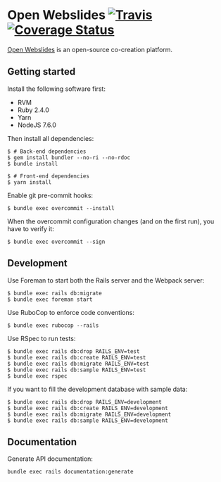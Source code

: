 # Open Webslides [![Travis](https://travis-ci.org/OpenWebslides/OpenWebslides.svg?branch=master)](https://travis-ci.org/OpenWebslides/OpenWebslides) [![Coverage Status](https://coveralls.io/repos/github/OpenWebslides/OpenWebslides/badge.svg)](https://coveralls.io/github/OpenWebslides/OpenWebslides)

[Open Webslides](https://openwebslides.github.io) is an open-source co-creation platform.

## Getting started

Install the following software first:

- RVM
- Ruby 2.4.0
- Yarn
- NodeJS 7.6.0

Then install all dependencies:

```
$ # Back-end dependencies
$ gem install bundler --no-ri --no-rdoc
$ bundle install

$ # Front-end dependencies
$ yarn install
```

Enable git pre-commit hooks:

```
$ bundle exec overcommit --install
```

When the overcommit configuration changes (and on the first run), you have to verify it:

```
$ bundle exec overcommit --sign
```

## Development

Use Foreman to start both the Rails server and the Webpack server:

```
$ bundle exec rails db:migrate
$ bundle exec foreman start
```

Use RuboCop to enforce code conventions:

```
$ bundle exec rubocop --rails
```

Use RSpec to run tests:

```
$ bundle exec rails db:drop RAILS_ENV=test
$ bundle exec rails db:create RAILS_ENV=test
$ bundle exec rails db:migrate RAILS_ENV=test
$ bundle exec rails db:sample RAILS_ENV=test
$ bundle exec rspec
```

If you want to fill the development database with sample data:

```
$ bundle exec rails db:drop RAILS_ENV=development
$ bundle exec rails db:create RAILS_ENV=development
$ bundle exec rails db:migrate RAILS_ENV=development
$ bundle exec rails db:sample RAILS_ENV=development
```

## Documentation

Generate API documentation:

```
bundle exec rails documentation:generate
```
